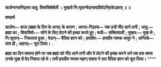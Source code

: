 **कालेनागतनिद्रस्य धातु: शिशयिषोर्बली ।** **मुखतो नि:सृतान्वेदान्हयग्रीवोऽनि्तकेऽहरत् ॥ ॥** 

**शब्दार्थ** 

**कालेन—** **काल (ब्रह्मा के दिन के अन्त) के कारण** **; आगत-निद्रस्य—** **जब उन्हें नींद आने लगी** **; धातु:—** **ब्रह्मा का** **;** **शिशयिषो:—** **सोने के लिए लेटने की इच्छा करते हुए** **; बली—** **शक्तिशाली** **; मुखत:—** **मुख से** **; नि:सृतान्—** **निकलता हुआ** **;** **वेदान्—** **वैदिक ज्ञान को** **; हयग्रीव:—** **हयग्रीव नामक असुर ने** **; अन्तिके—** **पास ही** **; अहरत्—** **चुरा लिया।** **.** 

**ब्रह्मा का दिन समाप्त होने पर जब ब्रह्मा को नींद आने लगी और वे लेटने की इच्छा करने** **लगे तब उस समय उनके मुख से वेद निकल रहे थे। तभी हयग्रीव नामक महान् राक्षस ने उस** **वैदिक ज्ञान को चुरा लिया।** **** 